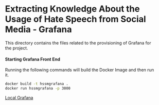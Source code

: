 # Extracting Knowledge About the Usage of Hate Speech from Social Media - Grafana
This directory contains the files related to the provisioning of Grafana for the project.

#### Starting Grafana Front End
Running the following commands will build the Docker Image and then run it.

```bash
docker build -t hssmgrafana .
docker run hssmgrafana -p 3000
```

[Local Grafana](http://localhost:3000)
